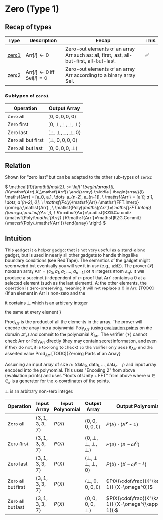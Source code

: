# Zero (Type 1)

## Recap of types

| Type              | Description                                          | Recap                                                        | This |
| ----------------- | ---------------------------------------------------- | ------------------------------------------------------------ | ---- |
| [zero1](../zero1) | $\mathsf{Arr}[i]\leftarrow0$                         | Zero-out elements of an array $\mathsf{Arr}$ such as: all, first, last, all-but-first, all-but-last. | ✅    |
| [zero2](../zero2) | $\mathsf{Arr}[i]\leftarrow0$ iff $\mathsf{Sel}[i]=0$ | Zero-out elements of an array $\mathsf{Arr}$ according to a binary array $\mathsf{Sel}$. |      |

### Subtypes of $\texttt{zero1}$

| Operation          | Output Array                            |
| ------------------ | --------------------------------------- |
| Zero all           | $\langle 0,0,0,0,0 \rangle$             |
| Zero first         | $\langle 0,\bot,\bot,\bot,\bot \rangle$ |
| Zero last          | $\langle \bot,\bot,\bot,\bot,0 \rangle$ |
| Zero all but first | $\langle \bot,0,0,0,0 \rangle$          |
| Zero all but last  | $\langle 0,0,0,0,\bot \rangle$          |

## Relation

Shown for "zero last" but can be adapted to the other sub-types of $\texttt{zero1}$:



  $ \mathcal{R}_{\mathtt{mult2}} := \left\{ \begin{array}{l} (K_\mathsf{Arr},K_\mathsf{Arr'}) \end{array} \middle | \begin{array}{l} \mathsf{Arr} = [a_0, a_1, \dots, a_{n-2}, a_{n-1}], \\ \mathsf{Arr'} = [a'_0, a'_1, \dots, a'_{n-2}, 0], \\ \mathsf{Poly}_\mathsf{Arr}=\mathsf{FFT.Interp}(\omega,\mathsf{Arr}), \\ \mathsf{Poly}_\mathsf{Arr'}=\mathsf{FFT.Interp}(\omega,\mathsf{Arr'}), \\ K_\mathsf{Arr}=\mathsf{KZG.Commit}(\mathsf{Poly}_\mathsf{Arr}) \\ K_\mathsf{Arr'}=\mathsf{KZG.Commit}(\mathsf{Poly}_\mathsf{Arr'}) \end{array} \right\} $

## Intuition

This gadget is a helper gadget that is not very useful as a stand-alone gadget, but is used in nearly all other gadgets to handle things like boundary conditions (see Red Tape). The semantics of the gadget might seem weird but eventually you will see it in use (e.g., $\texttt{add2}$). The prover ($\mathcal{P}$) holds an array $\mathsf{Arr} = [a_0, a_1, a_2, \dots, a_{n-1}]$ of $n$ integers (from $\mathbb{Z}_q$). It will produce a succinct (independent of $n$) proof that $\mathsf{Arr'}$ contains a 0 at a selected element (such as the last element). At the other elements, the operation is zero-preserving, meaning it will not replace a 0 in $\mathsf{Arr}$. [TODO]{If an element in $\mathsf{Arr}$ is non-zero and the 



it contains $\bot$ which is  an arbitrary integer 

 the same at every element }

 $\mathsf{Prod}_\mathsf{Arr}$ is the product of all the elements in the array. The prover will encode the array into a polynomial $\mathsf{Poly}_\mathsf{Arr}$ (using [evaluation points](../../background/poly-iop) on the domain $\mathcal{H}_\kappa$) and commit to the polynomial $K_\mathsf{Arr}$. The verifier ($\mathcal{V}$) cannot check $\textsf{Arr}$ or $\mathsf{Poly}_\mathsf{Arr}$ directly (they may contain secret information, and even if they do not, it is too long to check) so the verifier only sees $K_\mathsf{Arr}$ and the asserted value $\mathsf{Prod_\mathsf{Arr}}$.[TODO]{Zeroing Parts of an Array}

Assuming an input array of size $n$: $\langle \mathsf{data}_0,\mathsf{data}_1,\ldots,\mathsf{data}_{n-1}\rangle$ and input array encoded into the polynomial. This uses "Encoding 2" from above (evaluation points) and uses "Roots of Unity + FFT" from above where $\omega\in\mathbb{G}_\kappa$ is a generator for the x-coordinates of the points.

$\bot$ is an arbitrary non-zero integer.

| Operation          | Input Array                 | Input Polynomial | Output Array                            | Output Polynomial                                     |
| ------------------ | --------------------------- | ---------------- | --------------------------------------- | ----------------------------------------------------- |
| Zero all           | $\langle 3,1,3,3,7 \rangle$ | $P(X)$           | $\langle 0,0,0,0,0 \rangle$             | $P(X)\cdot(X^\kappa-1)$                               |
| Zero first         | $\langle 3,1,3,3,7 \rangle$ | $P(X)$           | $\langle 0,\bot,\bot,\bot,\bot \rangle$ | $P(X)\cdot(X-\omega^0)$                               |
| Zero last          | $\langle 3,1,3,3,7 \rangle$ | $P(X)$           | $\langle \bot,\bot,\bot,\bot,0 \rangle$ | $P(X)\cdot(X-\omega^{\kappa-1})$                      |
| Zero all but first | $\langle 3,1,3,3,7 \rangle$ | $P(X)$           | $\langle \bot,0,0,0,0 \rangle$          | $P(X)\cdot\frac{(X^\kappa-1)}{(X-\omega^0)}$          |
| Zero all but last  | $\langle 3,1,3,3,7 \rangle$ | $P(X)$           | $\langle 0,0,0,0,\bot \rangle$          | $P(X)\cdot\frac{(X^\kappa-1)}{(X-\omega^{\kappa-1})}$ |

